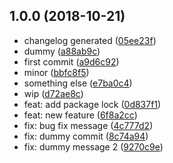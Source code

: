 ## 1.0.0 (2018-10-21)

* changelog generated ([05ee23f](https://github.com/amithgeorge/testing-changelog-generation/commit/05ee23f))
* dummy ([a88ab9c](https://github.com/amithgeorge/testing-changelog-generation/commit/a88ab9c))
* first commit ([a9d6c92](https://github.com/amithgeorge/testing-changelog-generation/commit/a9d6c92))
* minor ([bbfc8f5](https://github.com/amithgeorge/testing-changelog-generation/commit/bbfc8f5))
* something else ([e7ba0c4](https://github.com/amithgeorge/testing-changelog-generation/commit/e7ba0c4))
* wip ([d72ae8c](https://github.com/amithgeorge/testing-changelog-generation/commit/d72ae8c))
* feat: add package lock ([0d837f1](https://github.com/amithgeorge/testing-changelog-generation/commit/0d837f1))
* feat: new feature ([6f8a2cc](https://github.com/amithgeorge/testing-changelog-generation/commit/6f8a2cc))
* fix: bug fix message ([4c777d2](https://github.com/amithgeorge/testing-changelog-generation/commit/4c777d2))
* fix: dummy commit ([8c74a94](https://github.com/amithgeorge/testing-changelog-generation/commit/8c74a94))
* fix: dummy message 2 ([9270c9e](https://github.com/amithgeorge/testing-changelog-generation/commit/9270c9e))



